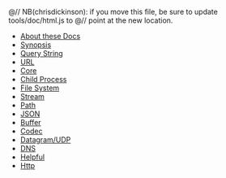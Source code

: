@// NB(chrisdickinson): if you move this file, be sure to update tools/doc/html.js to
@// point at the new location.
* [About these Docs](documentation.html)
* [Synopsis](synopsis.html)
* [Query String](querystring.html)
* [URL](url.html)
* [Core](core.html)
* [Child Process](childprocess.html)
* [File System](fs.html)
* [Stream](stream.html)
* [Path](path.html)
* [JSON](json.html)
* [Buffer](buffer.html)
* [Codec](codec.html)
* [Datagram/UDP](dgram.html)
* [DNS](dns.html)
* [Helpful](helpful.html)
* [Http](http.html)
